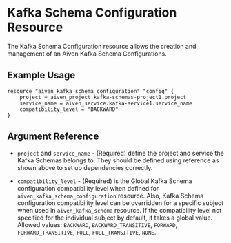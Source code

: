 # Kafka Schema Configuration Resource

The Kafka Schema Configuration resource allows the creation and management of an Aiven Kafka Schema Configurations.

## Example Usage

```hcl
resource "aiven_kafka_schema_configuration" "config" {
    project = aiven_project.kafka-schemas-project1.project
    service_name = aiven_service.kafka-service1.service_name
    compatibility_level = "BACKWARD"
}
```

## Argument Reference

* `project` and `service_name` - (Required) define the project and service the Kafka Schemas belongs to. 
They should be defined using reference as shown above to set up dependencies correctly.

* `compatibility_level` - (Required) is the Global Kafka Schema configuration compatibility level when defined 
for `aiven_kafka_schema_configuration` resource. Also, Kafka Schema configuration 
compatibility level can be overridden for a specific subject when used in `aiven_kafka_schema` 
resource. If the compatibility level not specified for the individual subject by default, 
it takes a global value. Allowed values: `BACKWARD`, `BACKWARD_TRANSITIVE`, `FORWARD`, 
`FORWARD_TRANSITIVE`, `FULL`, `FULL_TRANSITIVE`, `NONE`.